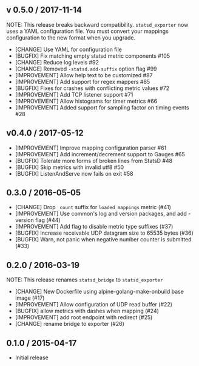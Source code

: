 ## v 0.5.0 / 2017-11-14

NOTE: This release breaks backward compatibility. `statsd_exporter` now uses
a YAML configuration file. You must convert your mappings configuration to
the new format when you upgrade.

* [CHANGE] Use YAML for configuration file
* [BUGFIX] Fix matching empty statsd metric components #105
* [CHANGE] Reduce log levels #92
* [CHANGE] Removed `-statsd.add-suffix` option flag #99
* [IMPROVEMENT] Allow help text to be customized #87
* [IMPROVEMENT] Add support for regex mappers #85
* [BUGFIX] Fixes for crashes with conflicting metric values #72
* [IMPROVEMENT] Add TCP listener support #71
* [IMPROVEMENT] Allow histograms for timer metrics #66
* [IMPROVEMENT] Added support for sampling factor on timing events #28

## v0.4.0 / 2017-05-12

* [IMPROVEMENT] Improve mapping configuration parser #61
* [IMPROVEMENT] Add increment/decrement support to Gauges #65
* [BUGFIX] Tolerate more forms of broken lines from StatsD #48
* [BUGFIX] Skip metrics with invalid utf8 #50
* [BUGFIX] ListenAndServe now fails on exit #58

## 0.3.0 / 2016-05-05

* [CHANGE] Drop `_count` suffix for `loaded_mappings` metric (#41)
* [IMPROVEMENT] Use common's log and version packages, and add -version flag (#44)
* [IMPROVEMENT] Add flag to disable metric type suffixes (#37)
* [BUGFIX] Increase receivable UDP datagram size to 65535 bytes (#36)
* [BUGFIX] Warn, not panic when negative number counter is submitted (#33)

## 0.2.0 / 2016-03-19

NOTE: This release renames `statsd_bridge` to `statsd_exporter`

* [CHANGE] New Dockerfile using alpine-golang-make-onbuild base image (#17)
* [IMPROVEMENT] Allow configuration of UDP read buffer (#22)
* [BUGFIX] allow metrics with dashes when mapping (#24)
* [IMPROVEMENT] add root endpoint with redirect (#25)
* [CHANGE] rename bridge to exporter (#26)


## 0.1.0 / 2015-04-17

* Initial release
